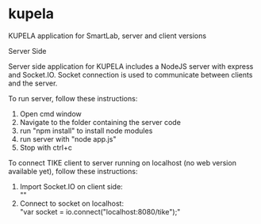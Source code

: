 # kupela
KUPELA application for SmartLab, server and client versions


Server Side

Server side application for KUPELA includes a NodeJS server with express and Socket.IO.
Socket connection is used to communicate between clients and the server.

To run server, follow these instructions:
1. Open cmd window
2. Navigate to the folder containing the server code
3. run "npm install" to install node modules
4. run server with "node app.js"
5. Stop with ctrl+c

To connect TIKE client to server running on localhost (no web version available yet), follow these instructions:

1. Import Socket.IO on client side:</br>
"<script src="/socket.io/socket.io.js"></script>"
2. Connect to socket on localhost:</br>
"var socket = io.connect("localhost:8080/tike");"
